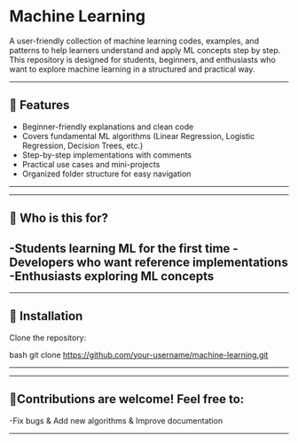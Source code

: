 # Machine Learning

A user-friendly collection of machine learning codes, examples, and patterns to help learners understand and apply ML concepts step by step.  
This repository is designed for students, beginners, and enthusiasts who want to explore machine learning in a structured and practical way.  

---

## 🚀 Features
- Beginner-friendly explanations and clean code  
- Covers fundamental ML algorithms (Linear Regression, Logistic Regression, Decision Trees, etc.)  
- Step-by-step implementations with comments  
- Practical use cases and mini-projects  
- Organized folder structure for easy navigation  

---

---

## 🌱 Who is this for?

-Students learning ML for the first time
-Developers who want reference implementations
-Enthusiasts exploring ML concepts
---

---

## 🔧 Installation
Clone the repository:

bash
   git clone https://github.com/your-username/machine-learning.git
   
---

---

## 🤝Contributions are welcome! Feel free to:

-Fix bugs & Add new algorithms & Improve documentation

---
